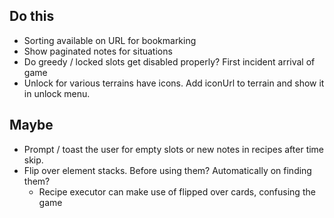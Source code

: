 ## Do this

- Sorting available on URL for bookmarking
- Show paginated notes for situations
- Do greedy / locked slots get disabled properly? First incident arrival of game
- Unlock for various terrains have icons. Add iconUrl to terrain and show it in unlock menu.

## Maybe

- Prompt / toast the user for empty slots or new notes in recipes after time skip.
- Flip over element stacks. Before using them? Automatically on finding them?
  - Recipe executor can make use of flipped over cards, confusing the game
